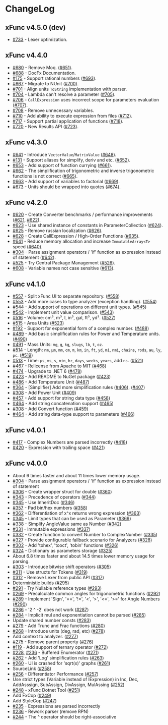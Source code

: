 # ChangeLog

## xFunc v4.5.0 (dev)

* [#733](https://github.com/sys27/xFunc/pull/733) - Lexer optimization.

## xFunc v4.4.0

* [#680](https://github.com/sys27/xFunc/issues/680) - Remove Moq. ([#651](https://github.com/sys27/xFunc/pull/651)).
* [#688](https://github.com/sys27/xFunc/issues/688) - DocFx Documentation.
* [#175](https://github.com/sys27/xFunc/pull/175) - Support rational numbers ([#693](https://github.com/sys27/xFunc/pull/693)).
* [#667](https://github.com/sys27/xFunc/issues/667) - Migrate to NUnit ([#700](https://github.com/sys27/xFunc/pull/700)).
* [#701](https://github.com/sys27/xFunc/issues/701) - Align units `ToString` implementation with parser.
* [#704](https://github.com/sys27/xFunc/issues/704) - Lambda can't resolve a parameter ([#705](https://github.com/sys27/xFunc/pull/705)).
* [#706](https://github.com/sys27/xFunc/issues/706) - `CallExpression` uses incorrect scope for parameters evaluation ([#707](https://github.com/sys27/xFunc/issues/707)).
* [#708](https://github.com/sys27/xFunc/issues/708) - Remove unnecessary variables.
* [#710](https://github.com/sys27/xFunc/issues/710) - Add ability to execute expression from files ([#712](https://github.com/sys27/xFunc/pull/712)).
* [#717](https://github.com/sys27/xFunc/pull/717) - Support partial application of functions ([#718](https://github.com/sys27/xFunc/pull/718)).
* [#720](https://github.com/sys27/xFunc/pull/720) - New Results API ([#723](https://github.com/sys27/xFunc/pull/723)).

## xFunc v4.3.0

* [#641](https://github.com/sys27/xFunc/issues/641) - Introduce `VectorValue`/`MatrixValue` ([#648](https://github.com/sys27/xFunc/pull/648)).
* [#131](https://github.com/sys27/xFunc/issues/131) - Support aliases for simplify, deriv and etc. ([#652](https://github.com/sys27/xFunc/pull/652)).
* [#653](https://github.com/sys27/xFunc/issues/653) - Add support of function currying ([#661](https://github.com/sys27/xFunc/pull/661)).
* [#662](https://github.com/sys27/xFunc/issues/662) - The simplification of trigonometric and inverse trigonometric functions is not correct ([#665](https://github.com/sys27/xFunc/pull/665)).
* [#663](https://github.com/sys27/xFunc/issues/663) - Add support of variables to factorial ([#669](https://github.com/sys27/xFunc/pull/669)).
* [#673](https://github.com/sys27/xFunc/issues/673) - Units should be wrapped into quotes ([#674](https://github.com/sys27/xFunc/pull/674)).

## xFunc v4.2.0

* [#620](https://github.com/sys27/xFunc/issues/620) - Create Converter benchmarks / performance improvements ([#621](https://github.com/sys27/xFunc/issues/621), [#622](https://github.com/sys27/xFunc/issues/622)).
* [#623](https://github.com/sys27/xFunc/issues/623) - Use shared instance of constants in ParameterCollection ([#624](https://github.com/sys27/xFunc/issues/624)).
* [#625](https://github.com/sys27/xFunc/issues/625) - Remove russian localization ([#626](https://github.com/sys27/xFunc/issues/626)).
* [#628](https://github.com/sys27/xFunc/issues/628) - Create CallExpression / High-Order Functions ([#635](https://github.com/sys27/xFunc/issues/635)).
* [#641](https://github.com/sys27/xFunc/issues/641) - Reduce memory allocation and increase `ImmutableArray<T>` speed ([#640](https://github.com/sys27/xFunc/issues/640)).
* [#304](https://github.com/sys27/xFunc/issues/304) - Parse assignment operators / 'if' function as expression instead of statement ([#642](https://github.com/sys27/xFunc/pull/642)).
* [#525](https://github.com/sys27/xFunc/issues/525) - Try Central Package Management ([#526](https://github.com/sys27/xFunc/issues/526)).
* [#608](https://github.com/sys27/xFunc/issues/608) - Variable names not case sensitive ([#613](https://github.com/sys27/xFunc/issues/613)).

## xFunc v4.1.0

* [#557](https://github.com/sys27/xFunc/issues/557) - Split xFunc UI to separate repository. ([#558](https://github.com/sys27/xFunc/pull/558))
* [#553](https://github.com/sys27/xFunc/pull/553) - Add more cases to type analyzer (exception handling). ([#554](https://github.com/sys27/xFunc/pull/554))
* [#544](https://github.com/sys27/xFunc/pull/544) - Add support of operations on different unit types. ([#545](https://github.com/sys27/xFunc/pull/545))
* [#542](https://github.com/sys27/xFunc/pull/542) - Implement unit value comparison. ([#543](https://github.com/sys27/xFunc/pull/543))
* [#516](https://github.com/sys27/xFunc/pull/516) - Volume: cm³, m³, l, in³, gal, ft³, yd³. ([#527](https://github.com/sys27/xFunc/pull/527))
* [#515](https://github.com/sys27/xFunc/pull/515) - Area Units ([#523](https://github.com/sys27/xFunc/pull/523))
* [#192](https://github.com/sys27/xFunc/issues/192) - Support for exponential form of a complex number. ([#488](https://github.com/sys27/xFunc/pull/488))
* [#489](https://github.com/sys27/xFunc/issues/489) - Add basic simplification rules for Power and Temperature units. ([#490](https://github.com/sys27/xFunc/pull/490))
* [#491](https://github.com/sys27/xFunc/issues/491) - Mass Units: `mg`, `g`, `kg`, `slugs`, `lb`, `t`, `oz`.
* [#514](https://github.com/sys27/xFunc/issues/514) - Length: `nm`, `µm`, `mm`, `cm`, `m`, `km`, `in`, `ft`, `yd`, `mi`, `nmi`, `chains`, `rods`, `au`, `ly`, `pc`. ([#519](https://github.com/sys27/xFunc/pull/519))
* [#513](https://github.com/sys27/xFunc/issues/513) - Time: `μs`, `ms`, `s`, `min`, `hr`, `days`, `weeks`, `years`, add `ns`. ([#521](https://github.com/sys27/xFunc/pull/521))
* [#467](https://github.com/sys27/xFunc/issues/467) - Relicense from Apache to MIT ([#468](https://github.com/sys27/xFunc/pull/468))
* [#474](https://github.com/sys27/xFunc/issues/474) - Upgrade to .NET 6 ([#478](https://github.com/sys27/xFunc/pull/478))
* [#423](https://github.com/sys27/xFunc/issues/423) - Add README to NuGet package ([#423](https://github.com/sys27/xFunc/pull/423))
* [#486](https://github.com/sys27/xFunc/issues/486) - Add Temperature Unit ([#487](https://github.com/sys27/xFunc/pull/487))
* [#364](https://github.com/sys27/xFunc/issues/364) - [Simplifier] Add more simplification rules ([#406](https://github.com/sys27/xFunc/pull/406)), ([#407](https://github.com/sys27/xFunc/pull/407))
* [#308](https://github.com/sys27/xFunc/issues/308) - Add Power Unit ([#409](https://github.com/sys27/xFunc/pull/409))
* [#457](https://github.com/sys27/xFunc/issues/457) - Add support for string data type ([#458](https://github.com/sys27/xFunc/pull/458))
* [#464](https://github.com/sys27/xFunc/issues/464) - Add string concatenation support ([#465](https://github.com/sys27/xFunc/pull/465))
* [#308](https://github.com/sys27/xFunc/issues/308) - Add Convert function ([#459](https://github.com/sys27/xFunc/pull/459))
* [#464](https://github.com/sys27/xFunc/issues/464) - Add string data-type support to parameters ([#466](https://github.com/sys27/xFunc/pull/466))

## xFunc v4.0.1

* [#417](https://github.com/sys27/xFunc/issues/417) - Complex Numbers are parsed incorrectly ([#418](https://github.com/sys27/xFunc/pull/418))
* [#420](https://github.com/sys27/xFunc/issues/420) - Expression with trailing space ([#421](https://github.com/sys27/xFunc/pull/421))

## xFunc v4.0.0

* About 6 times faster and about 11 times lower memory usage.
* [#304](https://github.com/sys27/xFunc/issues/304) - Parse assignment operators / 'if' function as expression instead of statement
* [#306](https://github.com/sys27/xFunc/issues/306) - Create wrapper struct for double ([#360](https://github.com/sys27/xFunc/pull/360))
* [#343](https://github.com/sys27/xFunc/issues/343) - Precedence of operators ([#344](https://github.com/sys27/xFunc/pull/344))
* [#345](https://github.com/sys27/xFunc/issues/345) - Use InheritDoc ([#346](https://github.com/sys27/xFunc/pull/346))
* [#357](https://github.com/sys27/xFunc/issues/357) - Pad bin/hex numbers ([#358](https://github.com/sys27/xFunc/pull/358))
* [#362](https://github.com/sys27/xFunc/issues/362) - Differentiation of x^x returns wrong expression ([#363](https://github.com/sys27/xFunc/pull/363))
* [#345](https://github.com/sys27/xFunc/issues/368) - Limit types that can be used as Parameter ([#369](https://github.com/sys27/xFunc/pull/369))
* [#338](https://github.com/sys27/xFunc/issues/338) - Simplify AngleValue same as Number ([#342](https://github.com/sys27/xFunc/issues/342))
* [#331](https://github.com/sys27/xFunc/issues/331) - Immutable expressions ([#337](https://github.com/sys27/xFunc/issues/337))
* [#332](https://github.com/sys27/xFunc/issues/332) - Create function to convert Number to ComplexNumber ([#335](https://github.com/sys27/xFunc/issues/335))
* [#327](https://github.com/sys27/xFunc/issues/327) - Provide configurable fallback scenario for Analyzers ([#328](https://github.com/sys27/xFunc/issues/328))
* [#302](https://github.com/sys27/xFunc/issues/302) - Add 'tohex', 'tooct', 'tobin' functions ([#326](https://github.com/sys27/xFunc/issues/326))
* [#324](https://github.com/sys27/xFunc/issues/324) - Dictionary as parameters storage ([#325](https://github.com/sys27/xFunc/issues/325))
* About 6.8 times faster and about 14.5 times lower memory usage for parsing.
* [#303](https://github.com/sys27/xFunc/issues/303) - Introduce bitwise shift operators ([#305](https://github.com/sys27/xFunc/issues/305))
* [#311](https://github.com/sys27/xFunc/issues/311) - Use structs for Tokens ([#319](https://github.com/sys27/xFunc/issues/319))
* [#312](https://github.com/sys27/xFunc/issues/312) - Remove Lexer from public API ([#317](https://github.com/sys27/xFunc/issues/317))
* Deterministic builds ([#295](https://github.com/sys27/xFunc/pull/272))
* [#291](https://github.com/sys27/xFunc/issues/291) - Try Nullable reference types ([#293](https://github.com/sys27/xFunc/pull/272))
* [#269](https://github.com/sys27/xFunc/issues/269) - Precalculate common angles for trigonometric functions ([#292](https://github.com/sys27/xFunc/pull/272))
* [#289](https://github.com/sys27/xFunc/issues/289) - Implement 'Sign', '==', '!=', '<', '>', '<=', '>=' for Angle Numbers ([#290](https://github.com/sys27/xFunc/pull/272))
* [#286](https://github.com/sys27/xFunc/issues/286) - '2 ^ -2' does not work ([#287](https://github.com/sys27/xFunc/pull/272))
* [#284](https://github.com/sys27/xFunc/issues/284) - Implicit mul and exponentiation cannot be parsed ([#285](https://github.com/sys27/xFunc/pull/272))
* Update shared number consts ([#283](https://github.com/sys27/xFunc/pull/272))
* [#279](https://github.com/sys27/xFunc/issues/279) - Add Trunc and Frac functions ([#280](https://github.com/sys27/xFunc/pull/272))
* [#268](https://github.com/sys27/xFunc/issues/268) - Introduce units (deg, rad, etc) ([#278](https://github.com/sys27/xFunc/pull/272))
* Add context to analyzer. ([#277](https://github.com/sys27/xFunc/pull/272))
* [#275](https://github.com/sys27/xFunc/issues/275) - Remove parent property ([#276](https://github.com/sys27/xFunc/pull/272))
* [#119](https://github.com/sys27/xFunc/issues/119) - Add support of ternary operator ([#272](https://github.com/sys27/xFunc/pull/272))
* [#228](https://github.com/sys27/xFunc/issues/228), [#236](https://github.com/sys27/xFunc/issues/236) - Buffered Enumerator ([#271](https://github.com/sys27/xFunc/pull/271))
* [#262](https://github.com/sys27/xFunc/issues/262) - Add 'Log' simplification rules ([#263](https://github.com/sys27/xFunc/pull/263))
* [#260](https://github.com/sys27/xFunc/issues/260) - UI is crashed for 'sqrt(x)' graphs ([#261](https://github.com/sys27/xFunc/pull/261))
* SourceLink ([#258](https://github.com/sys27/xFunc/pull/258))
* [#256](https://github.com/sys27/xFunc/issues/256) - Differentiator Performance ([#257](https://github.com/sys27/xFunc/pull/257))
* Use strict types (Variable instead of IExpression) in Inc, Dec, AddAsssign, SubAssign, DivAssign, MulAssing ([#252](https://github.com/sys27/xFunc/pull/252))
* [#248](https://github.com/sys27/xFunc/issues/248) - xFunc Dotnet Tool ([#251](https://github.com/sys27/xFunc/pull/251))
* Add FxCop ([#249](https://github.com/sys27/xFunc/pull/249))
* Add StyleCop ([#247](https://github.com/sys27/xFunc/pull/247))
* [#235](https://github.com/sys27/xFunc/issues/235) - Expressions are parsed incorrectly  
* [#236](https://github.com/sys27/xFunc/issues/236) - Rework parser (remove RPN)  
* [#244](https://github.com/sys27/xFunc/issues/244) - The ^ operator should be right-associative  
